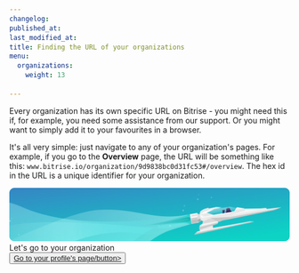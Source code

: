 ```yaml
---
changelog:
published_at:
last_modified_at:
title: Finding the URL of your organizations
menu:
  organizations:
    weight: 13

---
```

Every organization has its own specific URL on Bitrise - you might need this if, for example, you need some assistance from our support. Or you might want to simply add it to your favourites in a browser.

It's all very simple: just navigate to any of your organization's pages. For example, if you go to the **Overview** page, the URL will be something like this: `www.bitrise.io/organization/9d9838bc0d31fc53#/overview`. The hex id in the URL is a unique identifier for your organization.

<div class="banner">
<img src="/assets/images/banner-bg-888x170.png" style="border: none;">
<div class="deploy-text">Let's go to your organization</div>
<a target="_blank" href="https://app.bitrise.io/users/sign_up?utm_source=devcenter&utm_medium=bottom_cta"><button class="button">Go to your profile's page/button></a>
</div>